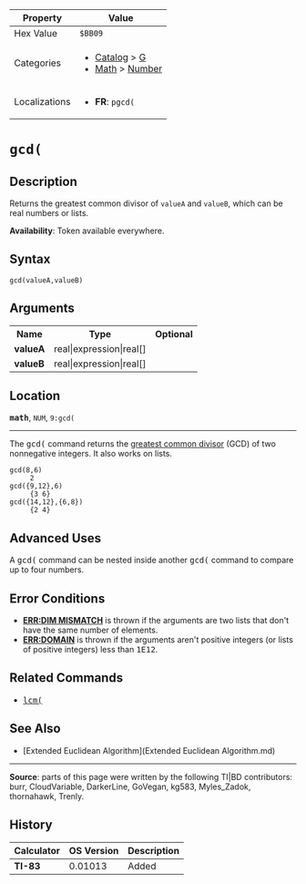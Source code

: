 | Property      | Value |
|---------------|-------|
| Hex Value     | `$BB09`|
| Categories    | <ul><li>[Catalog](<../categories/Catalog.md>) > [G](<../categories/Catalog.md#G>)</li><li>[Math](<../categories/Math.md>) > [Number](<../categories/Math.md#Number>)</li></ul> |
| Localizations | <ul><li><b>FR</b>: `pgcd(`</li></ul> |

# `gcd(`

## Description
Returns the greatest common divisor of `valueA` and `valueB`, which can be real numbers or lists.


<b>Availability</b>: Token available everywhere.

## Syntax
`gcd(valueA,valueB)`

## Arguments
<table>
<tr><th>Name</th><th>Type</th><th>Optional</th></tr>

<tr><td><b>valueA</b></td><td>real|expression|real[]</td><td></td></tr>

<tr><td><b>valueB</b></td><td>real|expression|real[]</td><td></td></tr>

</table>

## Location
<tt><kbd><b>math</b></kbd></tt>, `NUM`, `9:gcd(`
<hr>

The <tt>gcd(</tt> command returns the [greatest common divisor](https://en.wikipedia.org/wiki/Greatest_common_divisor) (GCD) of two nonnegative integers. It also works on lists.

```ti-basic
gcd(8,6)
     2
gcd({9,12},6)
     {3 6}
gcd({14,12},{6,8})
     {2 4}
```

## Advanced Uses

A <tt>gcd(</tt> command can be nested inside another <tt>gcd(</tt> command to compare up to four numbers.

## Error Conditions

*   **[ERR:DIM MISMATCH](errors#dimmismatch)** is thrown if the arguments are two lists that don't have the same number of elements.
*   **[ERR:DOMAIN](errors#domain)** is thrown if the arguments aren't positive integers (or lists of positive integers) less than <tt>1E12</tt>.

## Related Commands

*   <tt><a href="lcm(.md">lcm(</a></tt>

## See Also

*   [Extended Euclidean Algorithm](Extended Euclidean Algorithm.md)

* * *

**Source**: parts of this page were written by the following TI|BD contributors: burr, CloudVariable, DarkerLine, GoVegan, kg583, Myles_Zadok, thornahawk, Trenly.

## History
| Calculator | OS Version | Description |
|------------|------------|-------------|
| <b>TI-83</b> | 0.01013 | Added |


